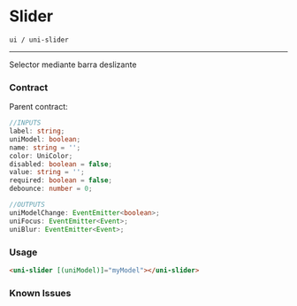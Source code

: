 # Slider
`ui / uni-slider`

---
Selector mediante barra deslizante

### Contract

Parent contract:

```typescript
//INPUTS
label: string;
uniModel: boolean;
name: string = '';
color: UniColor;
disabled: boolean = false;
value: string = '';
required: boolean = false;
debounce: number = 0;

//OUTPUTS
uniModelChange: EventEmitter<boolean>;
uniFocus: EventEmitter<Event>;
uniBlur: EventEmitter<Event>;
```
### Usage
```html
<uni-slider [(uniModel)]="myModel"></uni-slider>
```
### Known Issues
